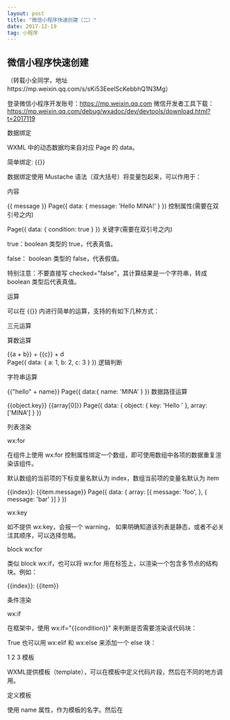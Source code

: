 ```yaml
---
layout: post
title: "微信小程序快速创建（二）"
date: 2017-12-19   
tag: 小程序 
---
```


## 微信小程序快速创建

（转载小全同学，地址https://mp.weixin.qq.com/s/sKi53EeelScKebbhQ1N3Mg）

登录微信小程序开发账号：https://mp.weixin.qq.com
微信开发者工具下载：https://mp.weixin.qq.com/debug/wxadoc/dev/devtools/download.html?t=2017119


数据绑定

WXML 中的动态数据均来自对应 Page 的 data。

简单绑定: {{}}

数据绑定使用 Mustache 语法（双大括号）将变量包起来，可以作用于：


内容

<view> {{ message }} </view>
Page({
  data: {
    message: 'Hello MINA!'
  }
})
控制属性(需要在双引号之内)

<view wx:if="{{condition}}"> </view>
Page({
  data: {
    condition: true
  }
})
关键字(需要在双引号之内)

true：boolean 类型的 true，代表真值。

false： boolean 类型的 false，代表假值。

<checkbox checked="{{false}}"> </checkbox>
特别注意：不要直接写 checked="false"，其计算结果是一个字符串，转成 boolean 类型后代表真值。

运算

可以在 {{}} 内进行简单的运算，支持的有如下几种方式：

三元运算

<view hidden="{{flag ? true : false}}"> Hidden </view>
算数运算

<view> {{a + b}} + {{c}} + d </view>    
Page({
  data: {
    a: 1,
    b: 2,
    c: 3
  }
})
逻辑判断

<view wx:if="{{length > 5}}"> </view>
字符串运算

<view>{{"hello" + name}}</view>
Page({
  data:{
    name: 'MINA'
  }
})
数据路径运算

<view>{{object.key}} {{array[0]}}</view>
Page({
  data: {
    object: {
      key: 'Hello '
    },
    array: ['MINA']
  }
})

列表渲染

wx:for

在组件上使用 wx:for 控制属性绑定一个数组，即可使用数组中各项的数据重复渲染该组件。

默认数组的当前项的下标变量名默认为 index，数组当前项的变量名默认为 item

<view wx:for="{{array}}">
  {{index}}: {{item.message}}
</view>
Page({
  data: {
    array: [{
      message: 'foo',
    }, {
      message: 'bar'
    }]
  }
})

wx:key

如不提供 wx:key，会报一个 warning， 如果明确知道该列表是静态，或者不必关注其顺序，可以选择忽略。


block wx:for

类似 block wx:if，也可以将 wx:for 用在<block/>标签上，以渲染一个包含多节点的结构块。例如：

<block wx:for="{{[1, 2, 3]}}">
  <view> {{index}}: </view>
  <view> {{item}} </view>
</block>

条件渲染

wx:if

在框架中，使用 wx:if="{{condition}}" 来判断是否需要渲染该代码块：

<view wx:if="{{condition}}"> True </view>
也可以用 wx:elif 和 wx:else 来添加一个 else 块：

<view wx:if="{{length > 5}}"> 1 </view>
<view wx:elif="{{length > 2}}"> 2 </view>
<view wx:else> 3 </view>
模板

WXML提供模板（template），可以在模板中定义代码片段，然后在不同的地方调用。

定义模板

使用 name 属性，作为模板的名字。然后在<template/>内定义代码片段，如：

<!--
  index: int
  msg: string
  time: string
-->
<template name="msgItem">
  <view>
    <text> {{index}}: {{msg}} </text>
    <text> Time: {{time}} </text>
  </view>
</template>
使用模板

使用 is 属性，声明需要的使用的模板，然后将模板所需要的 data 传入，如：

<template is="msgItem" data="{{...item}}"/>
Page({
  data: {
    item: {
      index: 0,
      msg: 'this is a template',
      time: '2016-09-15'
    }
  }
})
is 属性可以使用 Mustache 语法，来动态决定具体需要渲染哪个模板：

<template name="odd">
  <view> odd </view>
</template>
<template name="even">
  <view> even </view>
</template>

<block wx:for="{{[1, 2, 3, 4, 5]}}">
    <template is="{{item % 2 == 0 ? 'even' : 'odd'}}"/>
</block>

事件处理

事件的使用方式

在组件中绑定一个事件处理函数。

如bindtap，当用户点击该组件的时候会在该页面对应的Page中找到相应的事件处理函数。

<view id="tapTest" data-hi="WeChat" bindtap="tapName"> Click me! </view>
在相应的Page定义中写上相应的事件处理函数，参数是event。

Page({
  tapName: function(event) {
    console.log(event)
  }
})
事件分类

WXML的事件列表：


类型	触发条件	最低版本
touchstart	手指触摸动作开始	
touchmove	手指触摸后移动	
touchcancel	手指触摸动作被打断，如来电提醒，弹窗	
touchend	手指触摸动作结束	
tap	手指触摸后马上离开	
longpress	手指触摸后，超过350ms再离开，如果指定了事件回调函数并触发了这个事件，tap事件将不被触发	1.5.0
longtap	手指触摸后，超过350ms再离开（推荐使用longpress事件代替）	
transitionend	会在 WXSS transition 或 wx.createAnimation 动画结束后触发	
animationstart	会在一个 WXSS animation 动画开始时触发	
animationiteration	会在一个 WXSS animation 一次迭代结束时触发	
animationend	会在一个 WXSS animation 动画完成时触发	

事件绑定方法

bind事件绑定不会阻止冒泡事件向上冒泡，catch事件绑定可以阻止冒泡事件向上冒泡。


引用公共页面

WXML 提供两种文件引用方式import和include。

import

import可以在该文件中使用目标文件定义的template，如：

在 item.wxml 中定义了一个叫item的template：

<!-- item.wxml -->
<template name="item">
  <text>{{text}}</text>
</template>
在 index.wxml 中引用了 item.wxml，就可以使用item模板：

<import src="item.wxml"/>
<template is="item" data="{{text: 'forbar'}}"/>
include

include 可以将目标文件除了 <template/> <wxs/> 外的整个代码引入，相当于是拷贝到 include 位置，如：

<!-- index.wxml -->
<include src="header.wxml"/>
<view> body </view>
<include src="footer.wxml"/>
<!-- header.wxml -->
<view> header </view>
<!-- footer.wxml -->
<view> footer </view>